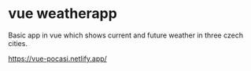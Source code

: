 # vue weatherapp

Basic app in vue which shows current and future weather in three czech cities.

https://vue-pocasi.netlify.app/
